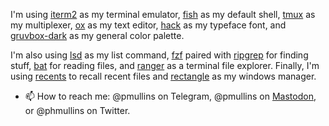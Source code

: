 
I'm using [iterm2](https://iterm2.com/) as my terminal emulator, [fish](https://github.com/fish-shell/fish-shell) as 
my default shell, [tmux](https://github.com/tmux/tmux) as my multiplexer, [ox](https://github.com/curlpipe/ox) as my text editor, 
[hack](https://sourcefoundry.org/hack/) as my typeface font, and [gruvbox-dark](https://github.com/morhetz/gruvbox-contrib) 
as my general color palette.

I'm also using [lsd](https://github.com/Peltoche/lsd) as my list command, [fzf](https://github.com/junegunn/fzf) paired with 
[ripgrep](https://github.com/BurntSushi/ripgrep) for finding stuff, [bat](https://github.com/sharkdp/bat) for reading files, and 
[ranger](https://github.com/ranger/ranger) as a terminal file explorer. Finally, I'm using [recents](https://recentsapp.com/) to 
recall recent files and [rectangle](https://github.com/rxhanson/Rectangle) as my windows manager.

- 📫 How to reach me: @pmullins on Telegram, @pmullins on [Mastodon](https://masthead.social), or @phmullins on Twitter.